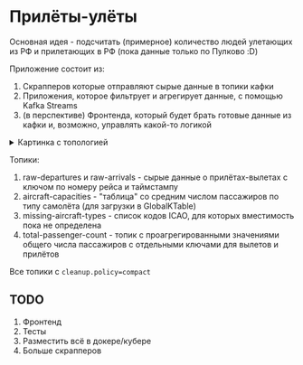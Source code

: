 # Прилёты-улёты

Основная идея - подсчитать (примерное) количество людей улетающих из РФ и прилетающих в РФ (пока данные только по Пулково :D)

Приложение состоит из:

1. Скрапперов которые отправляют сырые данные в топики кафки
2. Приложения, которое фильтрует и агрегирует данные, с помощью Kafka Streams
3. (в перспективе) Фронтенда, который будет брать готовые данные из кафки и, возможно, управлять какой-то логикой

<details>
  <summary>Картинка с топологией</summary>
  
  ![canvas](https://user-images.githubusercontent.com/1942903/230223439-08a473e9-c6de-4377-a710-097aeda016b8.png)
</details>

Топики:

1. raw-departures и raw-arrivals - сырые данные о прилётах-вылетах с ключом по номеру рейса и таймстампу
2. aircraft-capacities - "таблица" со средним числом пассажиров по типу самолёта (для загрузки в GlobalKTable)
3. missing-aircraft-types - список кодов ICAO, для которых вместимость пока не определена
4. total-passenger-count - топик с проагрегированными значениями общего числа пассажиров с отдельными ключами для вылетов и прилётов

Все топики c `cleanup.policy=compact`

## TODO

1. Фронтенд
2. Тесты
3. Разместить всё в докере/кубере
4. Больше скрапперов
